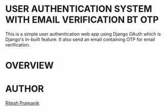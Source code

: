 # USER AUTHENTICATION SYSTEM WITH EMAIL VERIFICATION BT OTP
This is a simple user authentication web app using Django OAuth which is Django's in-built feature. It also send an email containing OTP for email verification. 
# OVERVIEW
# AUTHOR
[Ritesh Pramanik](https://github.com/ritesh2004/)